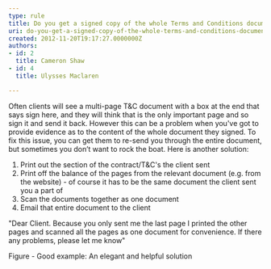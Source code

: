 ```yaml
---
type: rule
title: Do you get a signed copy of the whole Terms and Conditions document (not just the last page)?
uri: do-you-get-a-signed-copy-of-the-whole-terms-and-conditions-document-not-just-the-last-page
created: 2012-11-20T19:17:27.0000000Z
authors:
- id: 2
  title: Cameron Shaw
- id: 4
  title: Ulysses Maclaren

---
```


 ​Often clients will see a multi-page T&C document with a box at the end that says sign here, and they will think that is the only important page and so sign it and send it back. However this can be a problem when you've got to provide evidence as to the content of the whole document they signed. To fix this issue, you can get them to re-send you through the entire document, but sometimes you don’t want to rock the boat. Here is another solution: 
1. Print out the section of the contract/T&C's the client sent
2. Print off the balance of the pages from the relevant document (e.g. from the website) - of course it has to be the same document the client sent you a part of
3. Scan the documents together as one document
4. Email that entire document to the client


​"Dear Client. 
Because you only sent me the last page I printed the other pages and scanned all the pages as one document for convenience. If there any problems, please let me know"​

​Figure - Good example: An elegant and helpful solution​


